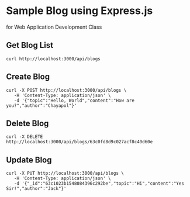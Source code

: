 # Sample Blog using Express.js

for Web Application Development Class


## Get Blog List
```
curl http://localhost:3000/api/blogs
```

## Create Blog
```
curl -X POST http://localhost:3000/api/blogs \
   -H 'Content-Type: application/json' \
   -d '{"topic":"Hello, World","content":"How are you?","author":"Chayapol"}'
```

## Delete Blog
```
curl -X DELETE http://localhost:3000/api/blogs/63c0fd8d9c027acf8c40d60e
```

## Update Blog
```
curl -X PUT http://localhost:3000/api/blogs \
   -H 'Content-Type: application/json' \
   -d '{"_id":"63c1023b1548084396c292be","topic":"Hi","content":"Yes Sir!","author":"Jack"}'
```

